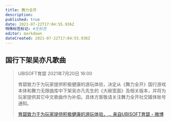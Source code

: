 ```yaml
---
title: 舞力全开
description:
published: true
date: 2021-07-22T17:04:55.936Z
特殊标签标记: #无标签
editor: markdown
dateCreated: 2021-07-22T17:04:55.936Z
---
```


## 国行下架吴亦凡歌曲

>  UBISOFT育碧 2021年7月20日 16:00
>
>  育碧致力于为玩家提供积极健康的游玩体验，决定从《舞力全开》国行游戏本体和舞力无限曲库中下架吴亦凡先生的《大碗宽面》及相关版本，并将为玩家提供其它中文歌曲作为补偿。具体方案敬请关注舞力全开社交媒体账号通知。 
>
> [育碧致力于为玩家提供积极健康的游玩体验，... 来自UBISOFT育碧 - 微博](https://archive.is/ZstTM "https://www.weibo.com/2808306097/KpCAfe6U1")
